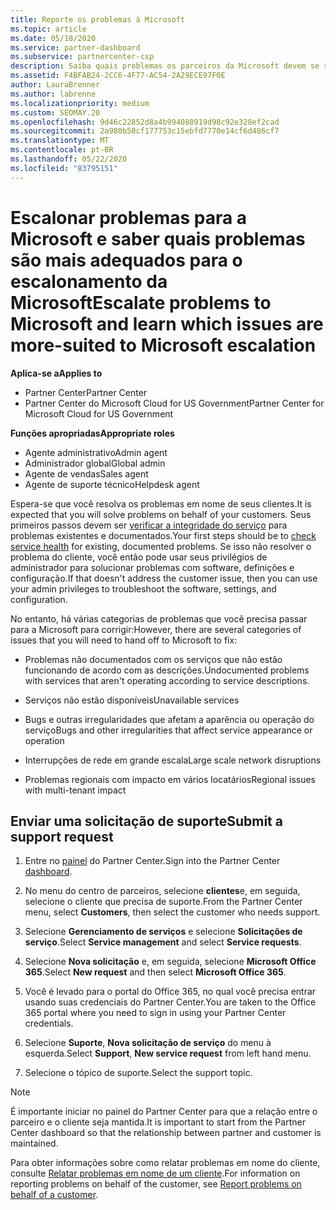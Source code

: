 ```yaml
---
title: Reporte os problemas à Microsoft
ms.topic: article
ms.date: 05/18/2020
ms.service: partner-dashboard
ms.subservice: partnercenter-csp
description: Saiba quais problemas os parceiros da Microsoft devem se resolver para seus clientes e quais problemas eles podem precisar escalonar para a Microsoft.
ms.assetid: F4BFAB24-2CC6-4F77-AC54-2A29ECE97F0E
author: LauraBrenner
ms.author: labrenne
ms.localizationpriority: medium
ms.custom: SEOMAY.20
ms.openlocfilehash: 9d46c22852d8a4b994088919d98c92e328ef2cad
ms.sourcegitcommit: 2a980b50cf177753c15ebfd7770e14cf6d486cf7
ms.translationtype: MT
ms.contentlocale: pt-BR
ms.lasthandoff: 05/22/2020
ms.locfileid: "83795151"
---
```

# <a name="escalate-problems-to-microsoft-and-learn-which-issues-are-more-suited-to-microsoft-escalation"></a><span data-ttu-id="cef08-103">Escalonar problemas para a Microsoft e saber quais problemas são mais adequados para o escalonamento da Microsoft</span><span class="sxs-lookup"><span data-stu-id="cef08-103">Escalate problems to Microsoft and learn which issues are more-suited to Microsoft escalation</span></span>  

<span data-ttu-id="cef08-104">**Aplica-se a**</span><span class="sxs-lookup"><span data-stu-id="cef08-104">**Applies to**</span></span>

- <span data-ttu-id="cef08-105">Partner Center</span><span class="sxs-lookup"><span data-stu-id="cef08-105">Partner Center</span></span>
- <span data-ttu-id="cef08-106">Partner Center do Microsoft Cloud for US Government</span><span class="sxs-lookup"><span data-stu-id="cef08-106">Partner Center for Microsoft Cloud for US Government</span></span>

<span data-ttu-id="cef08-107">**Funções apropriadas**</span><span class="sxs-lookup"><span data-stu-id="cef08-107">**Appropriate roles**</span></span>

- <span data-ttu-id="cef08-108">Agente administrativo</span><span class="sxs-lookup"><span data-stu-id="cef08-108">Admin agent</span></span>
- <span data-ttu-id="cef08-109">Administrador global</span><span class="sxs-lookup"><span data-stu-id="cef08-109">Global admin</span></span>
- <span data-ttu-id="cef08-110">Agente de vendas</span><span class="sxs-lookup"><span data-stu-id="cef08-110">Sales agent</span></span>
- <span data-ttu-id="cef08-111">Agente de suporte técnico</span><span class="sxs-lookup"><span data-stu-id="cef08-111">Helpdesk agent</span></span>

<span data-ttu-id="cef08-112">Espera-se que você resolva os problemas em nome de seus clientes.</span><span class="sxs-lookup"><span data-stu-id="cef08-112">It is expected that you will solve problems on behalf of your customers.</span></span> <span data-ttu-id="cef08-113">Seus primeiros passos devem ser [verificar a integridade do serviço](check-service-health.md) para problemas existentes e documentados.</span><span class="sxs-lookup"><span data-stu-id="cef08-113">Your first steps should be to [check service health](check-service-health.md) for existing, documented problems.</span></span> <span data-ttu-id="cef08-114">Se isso não resolver o problema do cliente, você então pode usar seus privilégios de administrador para solucionar problemas com software, definições e configuração.</span><span class="sxs-lookup"><span data-stu-id="cef08-114">If that doesn't address the customer issue, then you can use your admin privileges to troubleshoot the software, settings, and configuration.</span></span>

<span data-ttu-id="cef08-115">No entanto, há várias categorias de problemas que você precisa passar para a Microsoft para corrigir:</span><span class="sxs-lookup"><span data-stu-id="cef08-115">However, there are several categories of issues that you will need to hand off to Microsoft to fix:</span></span>

- <span data-ttu-id="cef08-116">Problemas não documentados com os serviços que não estão funcionando de acordo com as descrições.</span><span class="sxs-lookup"><span data-stu-id="cef08-116">Undocumented problems with services that aren't operating according to service descriptions.</span></span>

- <span data-ttu-id="cef08-117">Serviços não estão disponíveis</span><span class="sxs-lookup"><span data-stu-id="cef08-117">Unavailable services</span></span>

- <span data-ttu-id="cef08-118">Bugs e outras irregularidades que afetam a aparência ou operação do serviço</span><span class="sxs-lookup"><span data-stu-id="cef08-118">Bugs and other irregularities that affect service appearance or operation</span></span>

- <span data-ttu-id="cef08-119">Interrupções de rede em grande escala</span><span class="sxs-lookup"><span data-stu-id="cef08-119">Large scale network disruptions</span></span>

- <span data-ttu-id="cef08-120">Problemas regionais com impacto em vários locatários</span><span class="sxs-lookup"><span data-stu-id="cef08-120">Regional issues with multi-tenant impact</span></span>

## <a name="submit-a-support-request"></a><span data-ttu-id="cef08-121">Enviar uma solicitação de suporte</span><span class="sxs-lookup"><span data-stu-id="cef08-121">Submit a support request</span></span>

1. <span data-ttu-id="cef08-122">Entre no [painel](https://partner.microsoft.com/dashboard) do Partner Center.</span><span class="sxs-lookup"><span data-stu-id="cef08-122">Sign into the Partner Center [dashboard](https://partner.microsoft.com/dashboard).</span></span>

2. <span data-ttu-id="cef08-123">No menu do centro de parceiros, selecione **clientes**e, em seguida, selecione o cliente que precisa de suporte.</span><span class="sxs-lookup"><span data-stu-id="cef08-123">From the Partner Center menu, select **Customers**, then select the customer who needs support.</span></span>

3. <span data-ttu-id="cef08-124">Selecione **Gerenciamento de serviços** e selecione **Solicitações de serviço**.</span><span class="sxs-lookup"><span data-stu-id="cef08-124">Select **Service management** and select **Service requests**.</span></span>

4. <span data-ttu-id="cef08-125">Selecione **Nova solicitação** e, em seguida, selecione **Microsoft Office 365**.</span><span class="sxs-lookup"><span data-stu-id="cef08-125">Select **New request** and then select **Microsoft Office 365**.</span></span>

5. <span data-ttu-id="cef08-126">Você é levado para o portal do Office 365, no qual você precisa entrar usando suas credenciais do Partner Center.</span><span class="sxs-lookup"><span data-stu-id="cef08-126">You are taken to the Office 365 portal where you need to sign in using your Partner Center credentials.</span></span>

6. <span data-ttu-id="cef08-127">Selecione **Suporte**, **Nova solicitação de serviço** do menu à esquerda.</span><span class="sxs-lookup"><span data-stu-id="cef08-127">Select **Support**, **New service request** from left hand menu.</span></span>

7. <span data-ttu-id="cef08-128">Selecione o tópico de suporte.</span><span class="sxs-lookup"><span data-stu-id="cef08-128">Select the support topic.</span></span>

>[!NOTE]
><span data-ttu-id="cef08-129">É importante iniciar no painel do Partner Center para que a relação entre o parceiro e o cliente seja mantida.</span><span class="sxs-lookup"><span data-stu-id="cef08-129">It is important to start from the Partner Center dashboard so that the relationship between partner and customer is maintained.</span></span> 


<span data-ttu-id="cef08-130">Para obter informações sobre como relatar problemas em nome do cliente, consulte [Relatar problemas em nome de um cliente](report-problems-on-behalf-of-a-customer.md).</span><span class="sxs-lookup"><span data-stu-id="cef08-130">For information on reporting problems on behalf of the customer, see [Report problems on behalf of a customer](report-problems-on-behalf-of-a-customer.md).</span></span>

 

 



